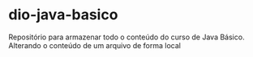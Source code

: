 # dio-java-basico
Repositório para armazenar todo o conteúdo do curso de Java Básico.
Alterando o conteúdo de um arquivo de forma local